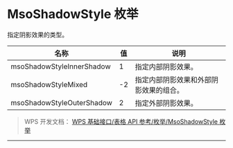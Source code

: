 # MsoShadowStyle 枚举

指定阴影效果的类型。

| 名称                      | 值  | 说明                                   |
|---------------------------|-----|----------------------------------------|
| msoShadowStyleInnerShadow | 1   | 指定内部阴影效果。                     |
| msoShadowStyleMixed       | -2  | 指定内部阴影效果和外部阴影效果的组合。 |
| msoShadowStyleOuterShadow | 2   | 指定外部阴影效果。                     |

> WPS 开发文档： [WPS 基础接口/表格 API 参考/枚举/MsoShadowStyle 枚举](https://qn.cache.wpscdn.cn/encs/doc/office_v19/topics/WPS%20%E5%9F%BA%E7%A1%80%E6%8E%A5%E5%8F%A3/%E8%A1%A8%E6%A0%BC%20API%20%E5%8F%82%E8%80%83/%E6%9E%9A%E4%B8%BE/MsoShadowStyle%20%E6%9E%9A%E4%B8%BE.html)

------------------------------------------------------------------------
